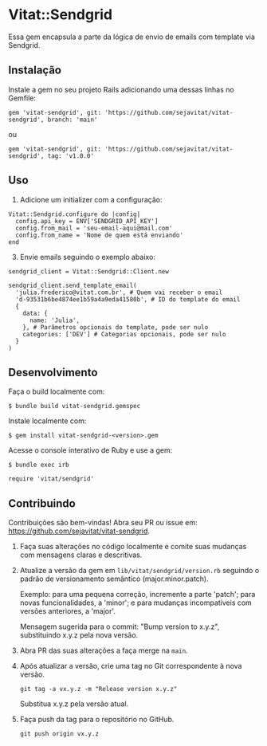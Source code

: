 # Vitat::Sendgrid

Essa gem encapsula a parte da lógica de envio de emails com template via Sendgrid.


## Instalação

Instale a gem no seu projeto Rails adicionando uma dessas linhas no Gemfile:

```
gem 'vitat-sendgrid', git: 'https://github.com/sejavitat/vitat-sendgrid', branch: 'main'
```

ou

```
gem 'vitat-sendgrid', git: 'https://github.com/sejavitat/vitat-sendgrid', tag: 'v1.0.0'
```


## Uso

1. Adicione um initializer com a configuração:

```
Vitat::Sendgrid.configure do |config|
  config.api_key = ENV['SENDGRID_API_KEY']
  config.from_mail = 'seu-email-aqui@mail.com'
  config.from_name = 'Nome de quem está enviando'
end
```

3. Envie emails seguindo o exemplo abaixo:

```
sendgrid_client = Vitat::Sendgrid::Client.new

sendgrid_client.send_template_email(
  'julia.frederico@vitat.com.br', # Quem vai receber o email
  'd-93531b6be4874ee1b59a4a9eda41580b', # ID do template do email
  {
    data: {
      name: 'Julia',
    }, # Parâmetros opcionais do template, pode ser nulo
    categories: ['DEV'] # Categorias opcionais, pode ser nulo
  }
)
```


## Desenvolvimento

Faça o build localmente com:

    $ bundle build vitat-sendgrid.gemspec

Instale localmente com:

    $ gem install vitat-sendgrid-<version>.gem

Acesse o console interativo de Ruby e use a gem:

    $ bundle exec irb

    require 'vitat/sendgrid'


## Contribuindo

Contribuições são bem-vindas! Abra seu PR ou issue em: https://github.com/sejavitat/vitat-sendgrid.

1. Faça suas alterações no código localmente e comite suas mudanças com mensagens claras e descritivas.
2. Atualize a versão da gem em `lib/vitat/sendgrid/version.rb` seguindo o padrão de versionamento semântico (major.minor.patch).
    
    Exemplo: para uma pequena correção, incremente a parte 'patch'; para novas funcionalidades, a 'minor'; e para mudanças incompatíveis com versões anteriores, a 'major'.
    
    Mensagem sugerida para o commit: "Bump version to x.y.z", substituindo x.y.z pela nova versão.

3. Abra PR das suas alterações a faça merge na `main`.
4. Após atualizar a versão, crie uma tag no Git correspondente à nova versão.

    ```
    git tag -a vx.y.z -m "Release version x.y.z"
    ```

    Substitua x.y.z pela versão atual.

5. Faça push da tag para o repositório no GitHub.
    
    ```
    git push origin vx.y.z
    ```